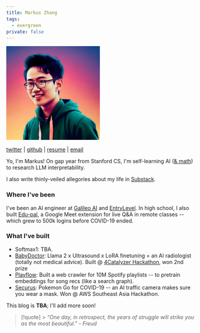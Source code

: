 ```yaml
---
title: Markus Zhang
tags:
  - evergreen
private: false
---
```


<img src="./pfp.jpg" width="250" height="250"/>

[twitter](https://x.com/photon_mz) | [github](https://github.com/photomz) | [resume](https://drive.google.com/file/d/1l382vhcYYeJLTqFLtrFpgCJtyQ7puV3b/view?usp=sharing) | [email](mailto:markuszhang8@gmail.com)

Yo, I'm Markus! On gap year from Stanford CS, I'm self-learning AI ([& math](https://x.com/photon_mz/status/1717154442024509589?s=20)) to research LLM interpretability.

I also write thinly-veiled allegories about my life in [Substack](https://photonmz.substack.com/).

### Where I've been

I've been an AI engineer at [Galileo AI](https://twitter.com/arnaudai/status/1623359864100601861) and [EntryLevel](https://entrylevel.net/). In high school, I also built [Edu-pal](https://chrome.google.com/webstore/detail/edu-pal-learning-feedback/geopbiaefoieahodpfbclhoabkikbnkn), a Google Meet extension for live Q&A in remote classes -- which grew to 500k logins before COVID-19 ended.

### What I've built

- Softmax1: TBA.
- [BabyDoctor](https://github.com/photomz/BabyDoctor): Llama 2 x Ultrasound x LoRA finetuning = an AI radiologist (totally not medical advice). Built @ [4Catalyzer Hackathon](https://x.com/photon_mz/status/1687352039007977472?s=20), won 2nd prize
- [Playflow](https://playfloow.netlify.app/): Built a web crawler for 10M Spotify playlists -- to pretrain embeddings for song recs (like a search graph).
- [Securus](https://github.com/photomz/securus): Pokemon Go for COVID-19 -- an AI traffic camera makes sure you wear a mask. Won @ AWS Southeast Asia Hackathon.

This blog is **TBA**; I'll add more soon!

> [!quote] > _“One day, in retrospect, the years of struggle will strike you as the most beautiful.” - Freud_
